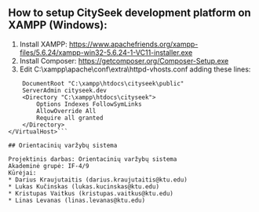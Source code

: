 ## How to setup CitySeek development platform on XAMPP (Windows):
1. Install XAMPP: https://www.apachefriends.org/xampp-files/5.6.24/xampp-win32-5.6.24-1-VC11-installer.exe
2. Install Composer: https://getcomposer.org/Composer-Setup.exe
2. Edit C:\xampp\apache\conf\extra\httpd-vhosts.conf adding these lines: 
```<VirtualHost cityseek.dev:80>
    DocumentRoot "C:\xampp\htdocs\cityseek\public"
    ServerAdmin cityseek.dev
    <Directory "C:\xampp\htdocs\cityseek">
        Options Indexes FollowSymLinks
        AllowOverride All
        Require all granted
    </Directory>
</VirtualHost>```

## Orientacinių varžybų sistema

Projektinis darbas: Orientacinių varžybų sistema
Akademinė grupė: IF-4/9
Kūrėjai:
* Darius Kraujutaitis (darius.kraujutaitis@ktu.edu)
* Lukas Kučinskas (lukas.kucinskas@ktu.edu)
* Kristupas Vaitkus (kristupas.vaitkus@ktu.edu)
* Linas Levanas (linas.levanas@ktu.edu)

